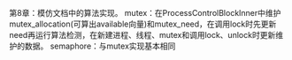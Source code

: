 第8章：模仿文档中的算法实现。
mutex：在ProcessControlBlockInner中维护mutex_allocation(可算出available向量)和mutex_need，在调用lock时先更新need再运行算法检测，在新建进程、线程、mutex和调用lock、unlock时更新维护的数据。
semaphore：与mutex实现基本相同